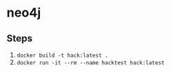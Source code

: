 # neo4j

## Steps
1. `docker build -t hack:latest .`
1. `docker run -it --rm --name hacktest hack:latest`
